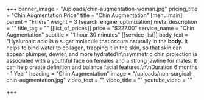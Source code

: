 +++
banner_image = "/uploads/chin-augmentation-woman.jpg"
pricing_title = "Chin Augmentation Price"
title = "Chin Augmentation"
[menu.main]
parent = "Fillers"
weight = 3
[search_engine_optimization]
meta_description = ""
title_tag = ""
[[list_of_prices]]
price = "$227.00"
service_name = "Chin Augmentation"
subtitle = "1 hour 30 minutes"
[[service_list]]
body_text = "Hyaluronic acid is a sugar molecule that occurs naturally in the **body.** It helps to bind water to collagen, trapping it in the skin, so that skin can appear plumper, dewier, and more hydrated\n\nsymmetric chin projection is associated with a youthful face on females and a strong jawline for males. It can help create definition and balance facial features.\n\nDuration 6 months - 1 Year"
heading = "Chin Augmentation"
image = "/uploads/non-surgical-chin-augmentation.jpg"
video_text = ""
video_title = ""
youtube_video = ""

+++
